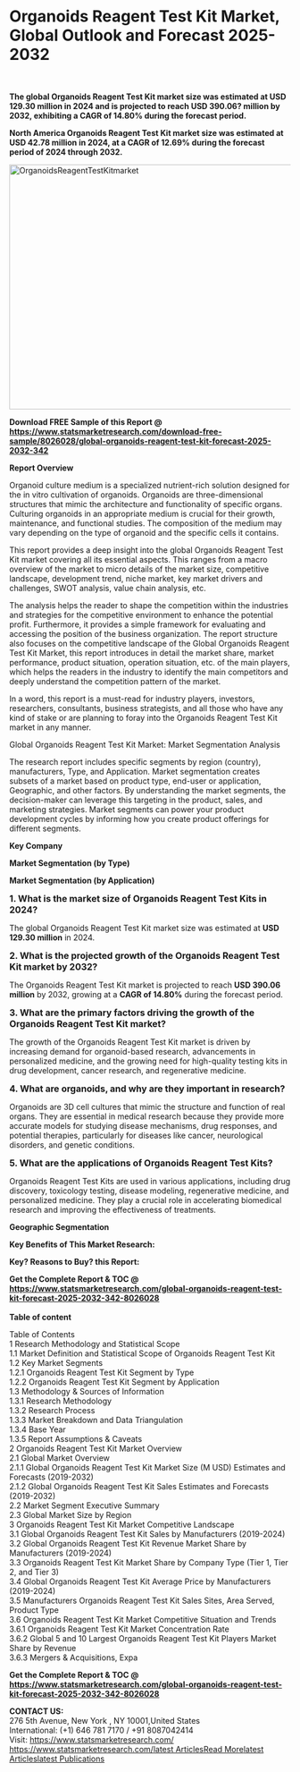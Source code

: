 <h1>Organoids Reagent Test Kit Market, Global Outlook and Forecast 2025-2032</h1><br/><p><strong>The global Organoids Reagent Test Kit market size was estimated at USD 129.30 million in 2024 and is projected to reach USD 390.06? million by 2032, exhibiting a <strong>CAGR</strong> of 14.80% during the forecast period.</strong></p><p><strong>North America Organoids Reagent Test Kit market size was estimated at USD 42.78 million in 2024, at a <strong>CAGR</strong> of 12.69% during the forecast period of 2024 through 2032.</strong></p><p><img alt="OrganoidsReagentTestKitmarket" src="https://www.grandresearchstore.com/assets/report-images/OrganoidsReagentTestKitmarket.png" style="width: 730px; height: 438px;"></p><p><strong>Download FREE Sample of this Report @ <a href="https://www.statsmarketresearch.com/download-free-sample/8026028/global-organoids-reagent-test-kit-forecast-2025-2032-342">https://www.statsmarketresearch.com/download-free-sample/8026028/global-organoids-reagent-test-kit-forecast-2025-2032-342</a></strong></p><p><strong>Report Overview</strong></p><p>Organoid culture medium is a specialized nutrient-rich solution designed for the in vitro cultivation of organoids. Organoids are three-dimensional structures that mimic the architecture and functionality of specific organs. Culturing organoids in an appropriate medium is crucial for their growth, maintenance, and functional studies. The composition of the medium may vary depending on the type of organoid and the specific cells it contains.</p><p>This report provides a deep insight into the global Organoids Reagent Test Kit market covering all its essential aspects. This ranges from a macro overview of the market to micro details of the market size, competitive landscape, development trend, niche market, key market drivers and challenges, SWOT analysis, value chain analysis, etc.</p><p>The analysis helps the reader to shape the competition within the industries and strategies for the competitive environment to enhance the potential profit. Furthermore, it provides a simple framework for evaluating and accessing the position of the business organization. The report structure also focuses on the competitive landscape of the Global Organoids Reagent Test Kit Market, this report introduces in detail the market share, market performance, product situation, operation situation, etc. of the main players, which helps the readers in the industry to identify the main competitors and deeply understand the competition pattern of the market.</p><p>In a word, this report is a must-read for industry players, investors, researchers, consultants, business strategists, and all those who have any kind of stake or are planning to foray into the Organoids Reagent Test Kit market in any manner.</p><p>Global Organoids Reagent Test Kit Market: Market Segmentation Analysis</p><p>The research report includes specific segments by region (country), manufacturers, Type, and Application. Market segmentation creates subsets of a market based on product type, end-user or application, Geographic, and other factors. By understanding the market segments, the decision-maker can leverage this targeting in the product, sales, and marketing strategies. Market segments can power your product development cycles by informing how you create product offerings for different segments.</p><p><strong>Key Company</strong></p><p><strong>Market Segmentation (by Type)</strong></p><p><strong>Market Segmentation (<strong>by Application</strong>)</strong></p><p><span style="font-size:16px;"><strong>1. What is the market size of Organoids Reagent Test Kits in 2024?</strong></span></p><p>The global Organoids Reagent Test Kit market size was estimated at <strong>USD 129.30 million</strong> in 2024.</p><p><span style="font-size:16px;"><strong>2. What is the projected growth of the Organoids Reagent Test Kit market by 2032?</strong></span></p><p>The Organoids Reagent Test Kit market is projected to reach <strong>USD 390.06 million</strong> by 2032, growing at a <strong><strong>CAGR</strong> of 14.80%</strong> during the forecast period.</p><p><span style="font-size:16px;"><strong>3. What are the primary factors driving the growth of the Organoids Reagent Test Kit market?</strong></span></p><p>The growth of the Organoids Reagent Test Kit market is driven by increasing demand for organoid-based research, advancements in personalized medicine, and the growing need for high-quality testing kits in drug development, cancer research, and regenerative medicine.</p><p><span style="font-size:16px;"><strong>4. What are organoids, and why are they important in research?</strong></span></p><p>Organoids are 3D cell cultures that mimic the structure and function of real organs. They are essential in medical research because they provide more accurate models for studying disease mechanisms, drug responses, and potential therapies, particularly for diseases like cancer, neurological disorders, and genetic conditions.</p><p><span style="font-size:16px;"><strong>5. What are the applications of Organoids Reagent Test Kits?</strong></span></p><p>Organoids Reagent Test Kits are used in various applications, including drug discovery, toxicology testing, disease modeling, regenerative medicine, and personalized medicine. They play a crucial role in accelerating biomedical research and improving the effectiveness of treatments.</p><p><strong>Geographic Segmentation</strong></p><p><strong>Key Benefits of This Market Research:</strong></p><p><strong>Key? <strong>Reasons to Buy</strong>? this Report:</strong></p><div><b>Get the Complete Report & TOC @ <a href="https://www.statsmarketresearch.com/global-organoids-reagent-test-kit-forecast-2025-2032-342-8026028">https://www.statsmarketresearch.com/global-organoids-reagent-test-kit-forecast-2025-2032-342-8026028</a></b></div><br><b>Table of content</b><p>Table of Contents<br />1 Research Methodology and Statistical Scope<br />1.1 Market Definition and Statistical Scope of Organoids Reagent Test Kit<br />1.2 Key Market Segments<br />1.2.1 Organoids Reagent Test Kit Segment by Type<br />1.2.2 Organoids Reagent Test Kit Segment by Application<br />1.3 Methodology & Sources of Information<br />1.3.1 Research Methodology<br />1.3.2 Research Process<br />1.3.3 Market Breakdown and Data Triangulation<br />1.3.4 Base Year<br />1.3.5 Report Assumptions & Caveats<br />2 Organoids Reagent Test Kit Market Overview<br />2.1 Global Market Overview<br />2.1.1 Global Organoids Reagent Test Kit Market Size (M USD) Estimates and Forecasts (2019-2032)<br />2.1.2 Global Organoids Reagent Test Kit Sales Estimates and Forecasts (2019-2032)<br />2.2 Market Segment Executive Summary<br />2.3 Global Market Size by Region<br />3 Organoids Reagent Test Kit Market Competitive Landscape<br />3.1 Global Organoids Reagent Test Kit Sales by Manufacturers (2019-2024)<br />3.2 Global Organoids Reagent Test Kit Revenue Market Share by Manufacturers (2019-2024)<br />3.3 Organoids Reagent Test Kit Market Share by Company Type (Tier 1, Tier 2, and Tier 3)<br />3.4 Global Organoids Reagent Test Kit Average Price by Manufacturers (2019-2024)<br />3.5 Manufacturers Organoids Reagent Test Kit Sales Sites, Area Served, Product Type<br />3.6 Organoids Reagent Test Kit Market Competitive Situation and Trends<br />3.6.1 Organoids Reagent Test Kit Market Concentration Rate<br />3.6.2 Global 5 and 10 Largest Organoids Reagent Test Kit Players Market Share by Revenue<br />3.6.3 Mergers & Acquisitions, Expa<br><div><b>Get the Complete Report & TOC @ <a href="https://www.statsmarketresearch.com/global-organoids-reagent-test-kit-forecast-2025-2032-342-8026028">https://www.statsmarketresearch.com/global-organoids-reagent-test-kit-forecast-2025-2032-342-8026028</a></b></div></p> <b>CONTACT US:</b><br>276 5th Avenue, New York , NY 10001,United States<br>International: (+1) 646 781 7170 / +91 8087042414<br>Visit: <a href="https://www.statsmarketresearch.com/">https://www.statsmarketresearch.com/</a><br><a href="https://gyeongbokgung.com">https://www.statsmarketresearch.com/</a><a href="https://hallyeomaritime.com">latest Articles</a><a href="https://jingwansa.com">Read More</a><a href=https://nguoiviet.jp/">latest Articles</a><a href="https://www.intelmarketresearch.com/">latest Publications</a>